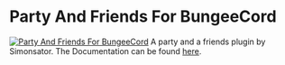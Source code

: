 # Party And Friends For BungeeCord
<a href="https://www.spigotmc.org/resources/party-and-friends-for-bungeecord.9531/"><img src="https://simonsator.de/images/partyandfriendsfree.png" title="Party And Friends For BungeeCord" alt="Party And Friends For BungeeCord"></a>
A party and a friends plugin by Simonsator.
The Documentation can be found [here](http://simonsator.de/JavaDoc/PartyAndFriendsNotExtended/).
